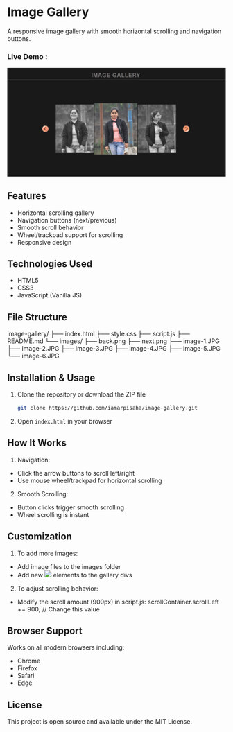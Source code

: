 # Image Gallery

A responsive image gallery with smooth horizontal scrolling and navigation buttons.

### Live Demo :

![Image Gallery Preview](./images/preview.png)

## Features

- Horizontal scrolling gallery
- Navigation buttons (next/previous)
- Smooth scroll behavior
- Wheel/trackpad support for scrolling
- Responsive design

## Technologies Used

- HTML5
- CSS3
- JavaScript (Vanilla JS)

## File Structure

image-gallery/
├── index.html
├── style.css
├── script.js
├── README.md
└── images/
├── back.png
├── next.png
├── image-1.JPG
├── image-2.JPG
├── image-3.JPG
├── image-4.JPG
├── image-5.JPG
└── image-6.JPG

## Installation & Usage

1. Clone the repository or download the ZIP file

   ```bash
   git clone https://github.com/iamarpisaha/image-gallery.git

   ```

2. Open `index.html` in your browser

## How It Works

1. Navigation:

- Click the arrow buttons to scroll left/right
- Use mouse wheel/trackpad for horizontal scrolling

2. Smooth Scrolling:

- Button clicks trigger smooth scrolling
- Wheel scrolling is instant

## Customization

1. To add more images:

- Add image files to the images folder
- Add new <span><img src="./images/new-image.JPG" /></span> elements to the gallery divs

2. To adjust scrolling behavior:

- Modify the scroll amount (900px) in script.js:
  scrollContainer.scrollLeft += 900; // Change this value

## Browser Support

Works on all modern browsers including:

- Chrome
- Firefox
- Safari
- Edge

## License

This project is open source and available under the MIT License.
